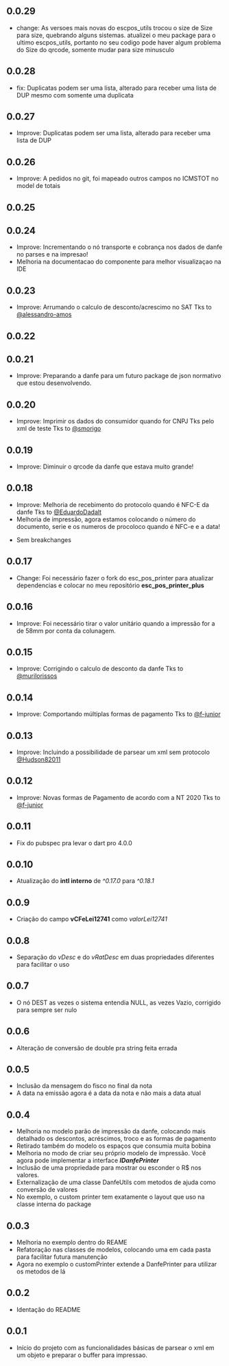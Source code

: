 ## 0.0.29
* change: As versoes mais novas do escpos_utils trocou o size de Size para size, quebrando alguns sistemas. atualizei o meu package para o ultimo escpos_utils, portanto no seu codigo pode haver algum problema do Size do qrcode, somente mudar para size minusculo


## 0.0.28
* fix: Duplicatas podem ser uma lista, alterado para receber uma lista de DUP  mesmo com somente uma duplicata

## 0.0.27
* Improve: Duplicatas podem ser uma lista, alterado para receber uma lista de DUP
## 0.0.26
* Improve: A pedidos no git, foi mapeado outros campos no ICMSTOT no model de totais

## 0.0.25
## 0.0.24
* Improve: Incrementando o nó transporte e cobrança nos dados de danfe no parses e na impresao!
* Melhoria na documentacao do componente para melhor visualizaçao na IDE
## 0.0.23
* Improve: Arrumando o calculo de desconto/acrescimo no SAT Tks to [@alessandro-amos](https://github.com/alessandro-amos)
## 0.0.22
## 0.0.21
* Improve: Preparando a danfe para um futuro package de json normativo que estou desenvolvendo.


## 0.0.20
* Improve: Imprimir os dados do consumidor quando for CNPJ Tks pelo xml de teste Tks to [@smorigo](https://github.com/smorigo)

## 0.0.19
* Improve: Diminuir o qrcode da danfe que estava muito grande!

## 0.0.18
* Improve: Melhoria de recebimento do protocolo quando é NFC-E da danfe Tks to [@EduardoDadalt](https://github.com/EduardoDadalt)
* Melhoria de impressão, agora estamos colocando o número do documento, serie e os numeros de procoloco quando é NFC-e e a data!
- Sem breakchanges


## 0.0.17
* Change:  Foi necessário fazer o fork do esc_pos_printer para atualizar dependencias e colocar no meu repositório **esc_pos_printer_plus**

## 0.0.16
* Improve:  Foi necessário tirar o valor unitário quando a impressão for a de 58mm por conta da colunagem.



## 0.0.15
* Improve: Corrigindo o calculo de desconto da danfe Tks to [@murilorissos](https://github.com/murilorissos)


## 0.0.14
* Improve: Comportando múltiplas formas de pagamento Tks to [@f-junior](https://github.com/f-junior)


## 0.0.13
* Improve: Incluindo a possibilidade de parsear um xml sem protocolo [@Hudson82011](https://github.com/Hudson82011)

## 0.0.12
* Improve: Novas formas de Pagamento de acordo com a NT 2020 Tks to [@f-junior](https://github.com/f-junior)

## 0.0.11
* Fix do pubspec pra levar o dart pro 4.0.0

## 0.0.10
* Atualização do **intl interno** de   *^0.17.0* para *^0.18.1*

## 0.0.9
* Criação do campo **vCFeLei12741** como *valorLei12741*

## 0.0.8
* Separação do *vDesc* e do *vRatDesc* em duas propriedades diferentes para facilitar o uso

## 0.0.7
* O nó DEST as vezes o sistema entendia NULL, as vezes Vazio, corrigido para sempre ser nulo


## 0.0.6
* Alteração de conversão de double pra string feita errada


## 0.0.5
* Inclusão da mensagem do fisco no final da nota
* A data na emissão agora é a data da nota e não mais a data atual

## 0.0.4
* Melhoria no modelo parão de impressão da danfe, colocando mais detalhado os descontos, acréscimos, troco e as formas de pagamento
* Retirado também do modelo os espaços que consumia muita bobina
* Melhoria no modo de criar seu próprio modelo de impressão. Você agora pode implementar a interface ***IDanfePrinter*** 
* Inclusão de uma propriedade para mostrar ou esconder o R$ nos valores.
* Externalização de uma classe DanfeUtils com metodos de ajuda como conversão de valores
* No exemplo, o custom printer tem exatamente o layout que uso na classe interna do package


## 0.0.3
* Melhoria no exemplo dentro do REAME
* Refatoração nas classes de modelos, colocando uma em cada pasta para facilitar futura manutenção
* Agora no exemplo o customPrinter extende a DanfePrinter para utilizar os metodos de lá

## 0.0.2
* Identação do README


## 0.0.1
* Início do projeto com as funcionalidades básicas de parsear o xml em um objeto e preparar o buffer para impressao.
